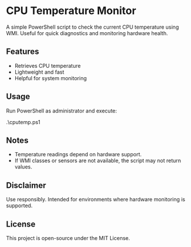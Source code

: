 # CPU Temperature Monitor

A simple PowerShell script to check the current CPU temperature using WMI. Useful for quick diagnostics and monitoring hardware health.

## Features

- Retrieves CPU temperature
- Lightweight and fast
- Helpful for system monitoring

## Usage

Run PowerShell as administrator and execute:

.\cputemp.ps1

## Notes

- Temperature readings depend on hardware support.
- If WMI classes or sensors are not available, the script may not return values.

## Disclaimer

Use responsibly. Intended for environments where hardware monitoring is supported.

## License

This project is open-source under the MIT License.
